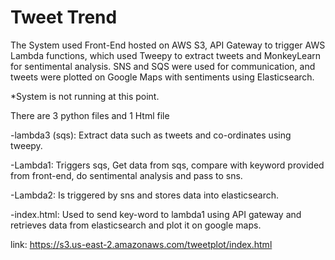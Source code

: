 # **Tweet Trend**

The System used Front-End hosted on AWS S3, API Gateway to trigger AWS Lambda functions, which used Tweepy to extract tweets and MonkeyLearn for sentimental analysis. SNS and SQS were used for communication, and tweets were plotted on Google Maps with sentiments using Elasticsearch.

*System is not running at this point.


There are 3 python files and 1 Html file

-lambda3 (sqs): Extract data such as tweets and co-ordinates using tweepy.

-Lambda1: Triggers sqs, Get data from sqs, compare with keyword provided from front-end, do sentimental analysis and pass to sns.

-Lambda2: Is triggered by sns and stores data into elasticsearch.

-index.html: Used to send key-word to lambda1 using API gateway and retrieves data from elasticsearch and plot it on google maps.


link: https://s3.us-east-2.amazonaws.com/tweetplot/index.html

